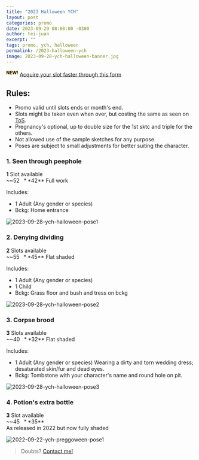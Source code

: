 ```yaml
---
title: "2023 Halloween YCH"
layout: post
categories: promo
date: 2023-09-29 08:00:00 -0300
author: tei-juan
excerpt: ""
tags: promo, ych, halloween
permalink: /2023-halloween-ych
image: 2023-09-28-ych-halloween-banner.jpg
---
```


<sup><span style="text-shadow: 0px 0px 2px #ffaa00">**NEW!**</span></sup>
[Acquire your slot faster through this form](https://forms.gle/N6NHTTsfWhuQuDZF6)

## Rules:
- Promo valid until slots ends or month's end. 
- Slots might be taken even when over, but costing the same as seen on [ToS](/tos).
- Pregnancy's optional, up to double size for the 1st sktc and triple for the others.
- Not allowed use of the sample sketches for any purpose. 
- Poses are subject to small adjustments for better suiting the character. 

### 1\. Seen through peephole
**1** Slot available  
~~$52~~ **$42** Full work  

Includes:  
- 1 Adult (Any gender or species)
- Bckg: Home entrance

![2023-09-28-ych-halloween-pose1](/i/s/2023-09-28-ych-halloween-pose1.jpg)

### 2\. Denying dividing 
**2** Slots available  
~~$55~~ **$45** Flat shaded

Includes:  
- 1 Adult (Any gender or species)
- 1 Child
- Bckg: Grass floor and bush and tress on bckg

![2023-09-28-ych-halloween-pose2](/i/s/2023-09-28-ych-halloween-pose2.jpg)

### 3\. Corpse brood
**3** Slots available  
~~$40~~ **$32** Flat shaded  

Includes:  
- 1 Adult (Any gender or species)
Wearing a dirty and torn wedding dress; desaturated skin/fur and dead eyes.
- Bckg: Tombstone with your character's name and round hole on pit.

![2023-09-28-ych-halloween-pose3](/i/s/2023-09-28-ych-halloween-pose3.jpg)


### 4\. Potion's extra bottle
**3** Slot available  
~~$45~~ **$35**  
As released in 2022 but now fully shaded

![2022-09-22-ych-preggoween-pose1](/i/s/2022-09-22-ych-preggoween-pose1.jpg)

> Doubts? [Contact me!](/contact)

